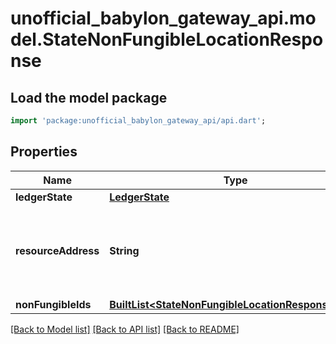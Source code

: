 # unofficial_babylon_gateway_api.model.StateNonFungibleLocationResponse

## Load the model package
```dart
import 'package:unofficial_babylon_gateway_api/api.dart';
```

## Properties
Name | Type | Description | Notes
------------ | ------------- | ------------- | -------------
**ledgerState** | [**LedgerState**](LedgerState.md) |  | 
**resourceAddress** | **String** | Bech32m-encoded human readable version of the address. | 
**nonFungibleIds** | [**BuiltList&lt;StateNonFungibleLocationResponseItem&gt;**](StateNonFungibleLocationResponseItem.md) |  | 

[[Back to Model list]](../README.md#documentation-for-models) [[Back to API list]](../README.md#documentation-for-api-endpoints) [[Back to README]](../README.md)


